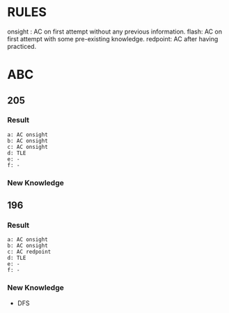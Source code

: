 # RULES
onsight : AC on first attempt without any previous information. 
flash:    AC on first attempt with some pre-existing knowledge.
redpoint: AC after having practiced.

# ABC
## 205
### Result
```
a: AC onsight
b: AC onsight
c: AC onsight
d: TLE
e: -
f: - 
```
### New Knowledge

## 196
### Result
```
a: AC onsight 
b: AC onsight
c: AC redpoint
d: TLE
e: -
f: - 
```
### New Knowledge
- DFS


